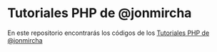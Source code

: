 <h1>Tutoriales PHP de @jonmircha</h1>
<p>
    En este repositorio encontrarás los códigos de los <a href="https://www.youtube.com/playlist?list=PL469D93BF3AE1F84F" target="_blank">Tutoriales PHP de @jonmircha</a>
</p>
